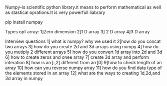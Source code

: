Numpy-is scientific python library.it means to perform mathematical as well as stastical oprations.It is very powerfull liabrary

pip install numpay

Types opf array:
    1]Zero dimension
    2]1 D array
    3] 2 D array
    4]3 D array
 

Interview questions
1] what is numpy? why we used it
2]how do you concat two arrays
3] how do you create 2d and 3d arrays using numpy
4] how do you mutiply 2 different arrays
5] how do you convert 1d array into 2d and 3d
6] how to create zeros and onee array
7] create 3d array and perform interation
8] how is arr[:,2] different from arr[0]
9]how to check length of an array
10] how  can you reverse numpy array
11] how do you find data type of the elements stored in an array
12] what are the ways to creating 1d,2d,and 3d array in numpy